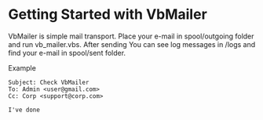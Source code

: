 # Getting Started with VbMailer

VbMailer is simple mail transport.
Place your e-mail in spool/outgoing folder and run vb_mailer.vbs.
After sending You can see log messages in /logs and find your e-mail in spool/sent folder. 

Example

```
Subject: Check VbMailer
To: Admin <user@gmail.com>
Cc: Corp <support@corp.com>

I've done
```